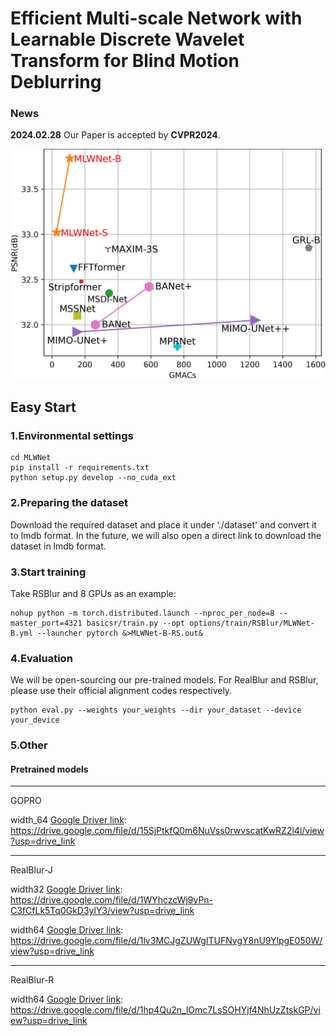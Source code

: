 # Efficient **M**ulti-scale Network with **L**earnable Discrete **W**avelet Transform for Blind Motion Deblurring 

### News
**2024.02.28** Our Paper is accepted by **CVPR2024**.

![PSNR_vs_MACs](figures/metrics.png)

## Easy Start


### 1.Environmental settings

```
cd MLWNet
pip install -r requirements.txt
python setup.py develop --no_cuda_ext
```

### 2.Preparing the dataset

Download the required dataset and place it under ‘./dataset' and convert it to lmdb format. In the future, we will also open a direct link to download the dataset in lmdb format.

### 3.Start  training
Take RSBlur and 8 GPUs as an example:

```
nohup python -m torch.distributed.launch --nproc_per_node=8 --master_port=4321 basicsr/train.py --opt options/train/RSBlur/MLWNet-B.yml --launcher pytorch &>MLWNet-B-RS.out&
```

### 4.Evaluation

We will be open-sourcing our pre-trained models. For RealBlur and RSBlur, please use their official alignment codes respectively.

```
python eval.py --weights your_weights --dir your_dataset --device your_device
```

### 5.Other
#### Pretrained models

--------------------
GOPRO

width_64 [Google Driver link](https://drive.google.com/file/d/15SjPtkfQ0m6NuVss0rwvscatKwRZ2l4i/view?usp=drive_link): https://drive.google.com/file/d/15SjPtkfQ0m6NuVss0rwvscatKwRZ2l4i/view?usp=drive_link

----------

RealBlur-J

width32 [Google Driver link](https://drive.google.com/file/d/1WYhczcWj9vPn-C3fCfLk5Tq0GkD3ylY3/view?usp=drive_link): https://drive.google.com/file/d/1WYhczcWj9vPn-C3fCfLk5Tq0GkD3ylY3/view?usp=drive_link


width64 [Google Driver link](https://drive.google.com/file/d/1lv3MCJgZUWgITUFNvgY8nU9YlpgE050W/view?usp=drive_link): https://drive.google.com/file/d/1lv3MCJgZUWgITUFNvgY8nU9YlpgE050W/view?usp=drive_link

----------

RealBlur-R

width64 [Google Driver link](https://drive.google.com/file/d/1hp4Qu2n_lOmc7LsSOHYjf4NhUzZtskGP/view?usp=drive_link): https://drive.google.com/file/d/1hp4Qu2n_lOmc7LsSOHYjf4NhUzZtskGP/view?usp=drive_link